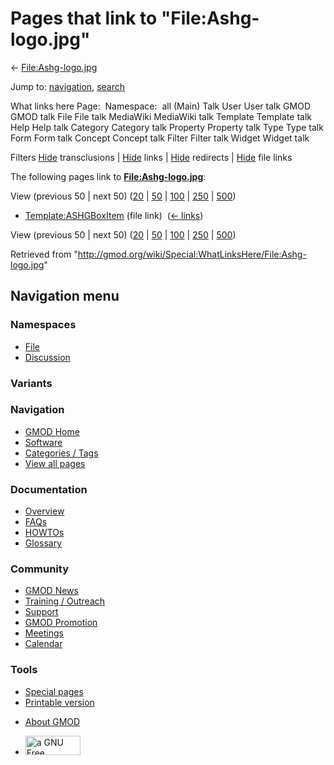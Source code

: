 <div id="mw-page-base" class="noprint">

</div>

<div id="mw-head-base" class="noprint">

</div>

<div id="content" class="mw-body" role="main">

<span id="top"></span>

<div id="mw-js-message" style="display:none;">

</div>



# <span dir="auto">Pages that link to "File:Ashg-logo.jpg"</span>

<div id="bodyContent">

<div id="contentSub">

← [File:Ashg-logo.jpg](/wiki/File:Ashg-logo.jpg "File:Ashg-logo.jpg")

</div>

<div id="jump-to-nav" class="mw-jump">

Jump to: [navigation](#mw-navigation), [search](#p-search)

</div>

<div id="mw-content-text">

What links here Page:  Namespace:  all (Main) Talk User User talk GMOD
GMOD talk File File talk MediaWiki MediaWiki talk Template Template talk
Help Help talk Category Category talk Property Property talk Type Type
talk Form Form talk Concept Concept talk Filter Filter talk Widget
Widget talk

Filters
[Hide](/mediawiki/index.php?title=Special:WhatLinksHere/File:Ashg-logo.jpg&hidetrans=1 "Special:WhatLinksHere/File:Ashg-logo.jpg")
transclusions \|
[Hide](/mediawiki/index.php?title=Special:WhatLinksHere/File:Ashg-logo.jpg&hidelinks=1 "Special:WhatLinksHere/File:Ashg-logo.jpg")
links \|
[Hide](/mediawiki/index.php?title=Special:WhatLinksHere/File:Ashg-logo.jpg&hideredirs=1 "Special:WhatLinksHere/File:Ashg-logo.jpg")
redirects \|
[Hide](/mediawiki/index.php?title=Special:WhatLinksHere/File:Ashg-logo.jpg&hideimages=1 "Special:WhatLinksHere/File:Ashg-logo.jpg")
file links

The following pages link to
**[File:Ashg-logo.jpg](/wiki/File:Ashg-logo.jpg "File:Ashg-logo.jpg")**:

View (previous 50 \| next 50)
([20](/mediawiki/index.php?title=Special:WhatLinksHere/File:Ashg-logo.jpg&limit=20 "Special:WhatLinksHere/File:Ashg-logo.jpg")
\|
[50](/mediawiki/index.php?title=Special:WhatLinksHere/File:Ashg-logo.jpg&limit=50 "Special:WhatLinksHere/File:Ashg-logo.jpg")
\|
[100](/mediawiki/index.php?title=Special:WhatLinksHere/File:Ashg-logo.jpg&limit=100 "Special:WhatLinksHere/File:Ashg-logo.jpg")
\|
[250](/mediawiki/index.php?title=Special:WhatLinksHere/File:Ashg-logo.jpg&limit=250 "Special:WhatLinksHere/File:Ashg-logo.jpg")
\|
[500](/mediawiki/index.php?title=Special:WhatLinksHere/File:Ashg-logo.jpg&limit=500 "Special:WhatLinksHere/File:Ashg-logo.jpg"))

- [Template:ASHGBoxItem](/wiki/Template:ASHGBoxItem "Template:ASHGBoxItem")
  (file link) ‎ <span class="mw-whatlinkshere-tools">([←
  links](/mediawiki/index.php?title=Special:WhatLinksHere&target=Template%3AASHGBoxItem "Special:WhatLinksHere"))</span>

View (previous 50 \| next 50)
([20](/mediawiki/index.php?title=Special:WhatLinksHere/File:Ashg-logo.jpg&limit=20 "Special:WhatLinksHere/File:Ashg-logo.jpg")
\|
[50](/mediawiki/index.php?title=Special:WhatLinksHere/File:Ashg-logo.jpg&limit=50 "Special:WhatLinksHere/File:Ashg-logo.jpg")
\|
[100](/mediawiki/index.php?title=Special:WhatLinksHere/File:Ashg-logo.jpg&limit=100 "Special:WhatLinksHere/File:Ashg-logo.jpg")
\|
[250](/mediawiki/index.php?title=Special:WhatLinksHere/File:Ashg-logo.jpg&limit=250 "Special:WhatLinksHere/File:Ashg-logo.jpg")
\|
[500](/mediawiki/index.php?title=Special:WhatLinksHere/File:Ashg-logo.jpg&limit=500 "Special:WhatLinksHere/File:Ashg-logo.jpg"))

</div>

<div class="printfooter">

Retrieved from
"<http://gmod.org/wiki/Special:WhatLinksHere/File:Ashg-logo.jpg>"

</div>

<div id="catlinks" class="catlinks catlinks-allhidden">

</div>

<div class="visualClear">

</div>

</div>

</div>

<div id="mw-navigation">

## Navigation menu

<div id="mw-head">



<div id="left-navigation">

<div id="p-namespaces" class="vectorTabs" role="navigation"
aria-labelledby="p-namespaces-label">

### Namespaces

- <span id="ca-nstab-image"><a href="/wiki/File:Ashg-logo.jpg" accesskey="c"
  title="View the file page [c]">File</a></span>
- <span id="ca-talk"><a
  href="/mediawiki/index.php?title=File_talk:Ashg-logo.jpg&amp;action=edit&amp;redlink=1"
  accesskey="t"
  title="Discussion about the content page [t]">Discussion</a></span>

</div>

<div id="p-variants" class="vectorMenu emptyPortlet" role="navigation"
aria-labelledby="p-variants-label">

### 

### Variants[](#)

<div class="menu">

</div>

</div>

</div>

<div id="right-navigation">





</div>



</div>

</div>

</div>

<div id="mw-panel">

<div id="p-logo" role="banner">

<a href="/wiki/Main_Page"
style="background-image: url(http://gmod.org/images/GMOD-cogs.png);"
title="Visit the main page"></a>

</div>

<div id="p-Navigation" class="portal" role="navigation"
aria-labelledby="p-Navigation-label">

### Navigation

<div class="body">

- <span id="n-GMOD-Home">[GMOD Home](/wiki/Main_Page)</span>
- <span id="n-Software">[Software](/wiki/GMOD_Components)</span>
- <span id="n-Categories-.2F-Tags">[Categories /
  Tags](/wiki/Categories)</span>
- <span id="n-View-all-pages">[View all
  pages](/wiki/Special:AllPages)</span>

</div>

</div>

<div id="p-Documentation" class="portal" role="navigation"
aria-labelledby="p-Documentation-label">

### Documentation

<div class="body">

- <span id="n-Overview">[Overview](/wiki/Overview)</span>
- <span id="n-FAQs">[FAQs](/wiki/Category:FAQ)</span>
- <span id="n-HOWTOs">[HOWTOs](/wiki/Category:HOWTO)</span>
- <span id="n-Glossary">[Glossary](/wiki/Glossary)</span>

</div>

</div>

<div id="p-Community" class="portal" role="navigation"
aria-labelledby="p-Community-label">

### Community

<div class="body">

- <span id="n-GMOD-News">[GMOD News](/wiki/GMOD_News)</span>
- <span id="n-Training-.2F-Outreach">[Training /
  Outreach](/wiki/Training_and_Outreach)</span>
- <span id="n-Support">[Support](/wiki/Support)</span>
- <span id="n-GMOD-Promotion">[GMOD
  Promotion](/wiki/GMOD_Promotion)</span>
- <span id="n-Meetings">[Meetings](/wiki/Meetings)</span>
- <span id="n-Calendar">[Calendar](/wiki/Calendar)</span>

</div>

</div>

<div id="p-tb" class="portal" role="navigation"
aria-labelledby="p-tb-label">

### Tools

<div class="body">

- <span id="t-specialpages"><a href="/wiki/Special:SpecialPages" accesskey="q"
  title="A list of all special pages [q]">Special pages</a></span>
- <span id="t-print"><a
  href="/mediawiki/index.php?title=Special:WhatLinksHere/File:Ashg-logo.jpg&amp;printable=yes"
  rel="alternate" accesskey="p"
  title="Printable version of this page [p]">Printable version</a></span>

</div>

</div>

</div>

</div>

<div id="footer" role="contentinfo">

- <span id="footer-places-about">[About
  GMOD](/wiki/GMOD:About "GMOD:About")</span>

<!-- -->

- <span id="footer-copyrightico">[<img src="http://www.gnu.org/graphics/gfdl-logo-small.png" width="88"
  height="31" alt="a GNU Free Documentation License" />](http://www.gnu.org/licenses/fdl-1.3.html)</span>




</div>
